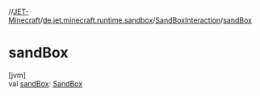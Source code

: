//[JET-Minecraft](../../../index.md)/[de.jet.minecraft.runtime.sandbox](../index.md)/[SandBoxInteraction](index.md)/[sandBox](sand-box.md)

# sandBox

[jvm]\
val [sandBox](sand-box.md): [SandBox](../-sand-box/index.md)
